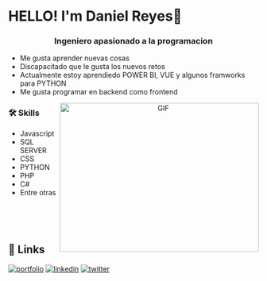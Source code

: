 # HELLO! I'm Daniel Reyes👋
<p align="center">
  <h3 align="center">Ingeniero apasionado a la programacion</h3>


- Me gusta aprender nuevas cosas
- Discapacitado que le gusta los nuevos retos
- Actualmente estoy aprendiedo POWER BI, VUE y algunos framworks para PYTHON
- Me gusta programar en backend como frontend
  
</p>
<p align="center">
 <a target="_blank" align="center">
  <img align="right" top="500" height="300" width="400" alt="GIF" src="https://i.giphy.com/media/v1.Y2lkPTc5MGI3NjExdjk1dXRmaWZkdm52ZXpzdDdtcmJybmpremRhMW41MDVlNzZoajdnZCZlcD12MV9pbnRlcm5hbF9naWZfYnlfaWQmY3Q9Zw/qgQUggAC3Pfv687qPC/giphy.gif">
</a>
<h3 align="left">🛠 Skills</h3>
 
- Javascript
- SQL SERVER 
- CSS
- PYTHON
- PHP
- C#
- Entre otras

</p>
</br>
</br>
</br>

## 🔗 Links
[![portfolio](https://img.shields.io/badge/my_portfolio-000?style=for-the-badge&logo=ko-fi&logoColor=white)](https://elchaparr.github.io/Daniel-Reyes/)
[![linkedin](https://img.shields.io/badge/linkedin-0A66C2?style=for-the-badge&logo=linkedin&logoColor=white)](https://www.linkedin.com/)
[![twitter](https://img.shields.io/badge/twitter-1DA1F2?style=for-the-badge&logo=twitter&logoColor=white)](https://twitter.com/)
